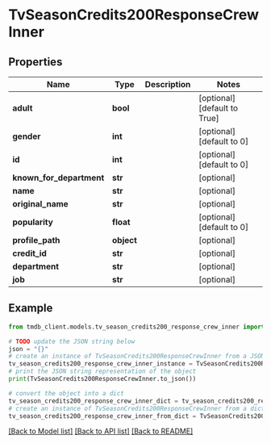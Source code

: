 # TvSeasonCredits200ResponseCrewInner


## Properties

Name | Type | Description | Notes
------------ | ------------- | ------------- | -------------
**adult** | **bool** |  | [optional] [default to True]
**gender** | **int** |  | [optional] [default to 0]
**id** | **int** |  | [optional] [default to 0]
**known_for_department** | **str** |  | [optional] 
**name** | **str** |  | [optional] 
**original_name** | **str** |  | [optional] 
**popularity** | **float** |  | [optional] [default to 0]
**profile_path** | **object** |  | [optional] 
**credit_id** | **str** |  | [optional] 
**department** | **str** |  | [optional] 
**job** | **str** |  | [optional] 

## Example

```python
from tmdb_client.models.tv_season_credits200_response_crew_inner import TvSeasonCredits200ResponseCrewInner

# TODO update the JSON string below
json = "{}"
# create an instance of TvSeasonCredits200ResponseCrewInner from a JSON string
tv_season_credits200_response_crew_inner_instance = TvSeasonCredits200ResponseCrewInner.from_json(json)
# print the JSON string representation of the object
print(TvSeasonCredits200ResponseCrewInner.to_json())

# convert the object into a dict
tv_season_credits200_response_crew_inner_dict = tv_season_credits200_response_crew_inner_instance.to_dict()
# create an instance of TvSeasonCredits200ResponseCrewInner from a dict
tv_season_credits200_response_crew_inner_from_dict = TvSeasonCredits200ResponseCrewInner.from_dict(tv_season_credits200_response_crew_inner_dict)
```
[[Back to Model list]](../README.md#documentation-for-models) [[Back to API list]](../README.md#documentation-for-api-endpoints) [[Back to README]](../README.md)


